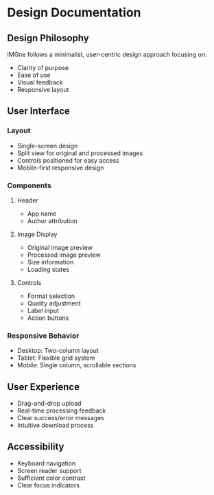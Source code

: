 # Design Documentation

## Design Philosophy

IMGne follows a minimalist, user-centric design approach focusing on:
- Clarity of purpose
- Ease of use
- Visual feedback
- Responsive layout

## User Interface

### Layout
- Single-screen design
- Split view for original and processed images
- Controls positioned for easy access
- Mobile-first responsive design

### Components

1. Header
   - App name
   - Author attribution

2. Image Display
   - Original image preview
   - Processed image preview
   - Size information
   - Loading states

3. Controls
   - Format selection
   - Quality adjustment
   - Label input
   - Action buttons

### Responsive Behavior

- Desktop: Two-column layout
- Tablet: Flexible grid system
- Mobile: Single column, scrollable sections

## User Experience

- Drag-and-drop upload
- Real-time processing feedback
- Clear success/error messages
- Intuitive download process

## Accessibility

- Keyboard navigation
- Screen reader support
- Sufficient color contrast
- Clear focus indicators